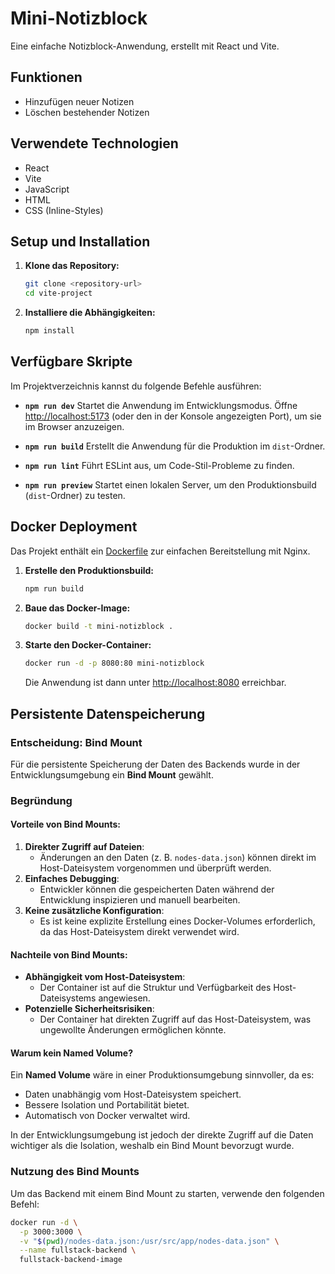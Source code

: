 # Mini-Notizblock

Eine einfache Notizblock-Anwendung, erstellt mit React und Vite.

## Funktionen

*   Hinzufügen neuer Notizen
*   Löschen bestehender Notizen

## Verwendete Technologien

*   React
*   Vite
*   JavaScript
*   HTML
*   CSS (Inline-Styles)

## Setup und Installation

1.  **Klone das Repository:**
    ```bash
    git clone <repository-url>
    cd vite-project
    ```
2.  **Installiere die Abhängigkeiten:**
    ```bash
    npm install
    ```

## Verfügbare Skripte

Im Projektverzeichnis kannst du folgende Befehle ausführen:

*   **`npm run dev`**
    Startet die Anwendung im Entwicklungsmodus.
    Öffne [http://localhost:5173](http://localhost:5173) (oder den in der Konsole angezeigten Port), um sie im Browser anzuzeigen.

*   **`npm run build`**
    Erstellt die Anwendung für die Produktion im `dist`-Ordner.

*   **`npm run lint`**
    Führt ESLint aus, um Code-Stil-Probleme zu finden.

*   **`npm run preview`**
    Startet einen lokalen Server, um den Produktionsbuild (`dist`-Ordner) zu testen.

## Docker Deployment

Das Projekt enthält ein [Dockerfile](c:\Users\nutri\TechstarterWorkspace\node-container\vite-project\Dockerfile) zur einfachen Bereitstellung mit Nginx.

1.  **Erstelle den Produktionsbuild:**
    ```bash
    npm run build
    ```
2.  **Baue das Docker-Image:**
    ```bash
    docker build -t mini-notizblock .
    ```
3.  **Starte den Docker-Container:**
    ```bash
    docker run -d -p 8080:80 mini-notizblock
    ```
    Die Anwendung ist dann unter [http://localhost:8080](http://localhost:8080) erreichbar.

## Persistente Datenspeicherung

### Entscheidung: Bind Mount

Für die persistente Speicherung der Daten des Backends wurde in der Entwicklungsumgebung ein **Bind Mount** gewählt. 

### Begründung

#### Vorteile von Bind Mounts:
1. **Direkter Zugriff auf Dateien**:
   - Änderungen an den Daten (z. B. `nodes-data.json`) können direkt im Host-Dateisystem vorgenommen und überprüft werden.
2. **Einfaches Debugging**:
   - Entwickler können die gespeicherten Daten während der Entwicklung inspizieren und manuell bearbeiten.
3. **Keine zusätzliche Konfiguration**:
   - Es ist keine explizite Erstellung eines Docker-Volumes erforderlich, da das Host-Dateisystem direkt verwendet wird.

#### Nachteile von Bind Mounts:
- **Abhängigkeit vom Host-Dateisystem**:
  - Der Container ist auf die Struktur und Verfügbarkeit des Host-Dateisystems angewiesen.
- **Potenzielle Sicherheitsrisiken**:
  - Der Container hat direkten Zugriff auf das Host-Dateisystem, was ungewollte Änderungen ermöglichen könnte.

#### Warum kein Named Volume?
Ein **Named Volume** wäre in einer Produktionsumgebung sinnvoller, da es:
- Daten unabhängig vom Host-Dateisystem speichert.
- Bessere Isolation und Portabilität bietet.
- Automatisch von Docker verwaltet wird.

In der Entwicklungsumgebung ist jedoch der direkte Zugriff auf die Daten wichtiger als die Isolation, weshalb ein Bind Mount bevorzugt wurde.

### Nutzung des Bind Mounts

Um das Backend mit einem Bind Mount zu starten, verwende den folgenden Befehl:

```bash
docker run -d \
  -p 3000:3000 \
  -v "$(pwd)/nodes-data.json:/usr/src/app/nodes-data.json" \
  --name fullstack-backend \
  fullstack-backend-image
